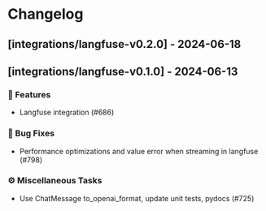 # Changelog

## [integrations/langfuse-v0.2.0] - 2024-06-18

## [integrations/langfuse-v0.1.0] - 2024-06-13

### 🚀 Features

- Langfuse integration (#686)

### 🐛 Bug Fixes

- Performance optimizations and value error when streaming in langfuse (#798)

### ⚙️ Miscellaneous Tasks

- Use ChatMessage to_openai_format, update unit tests, pydocs (#725)

<!-- generated by git-cliff -->
